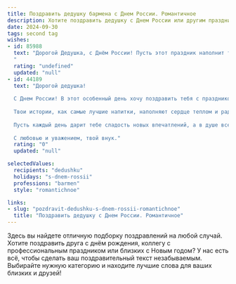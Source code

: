 ```yaml
---
title: Поздравить дедушку бармена с Днем России. Романтичное
description: Хотите поздравить дедушку с Днем России или другим праздником? Наш ИИ создаст незабываемое поздравление, а вы обязательно выделитесь среди других.  
date: 2024-09-30
tags: second tag
wishes:
- id: 85988
  text: "Дорогой Дедушка, с Днём России! Пусть этот праздник наполнит твоё сердце гордостью за нашу страну, а твою душу – той же тёплой и яркой любовью, с которой ты, словно виртуозный бармен, смешиваешь лучшие напитки для своих гостей.  Пусть  в твоей жизни всегда будет место для радости,  мирного неба над головой и  искренних улыбок любимых людей. С праздником!
  "
  rating: "undefined"
  updated: "null"
- id: 44189
  text: "Дорогой дедушка!
  
  С Днем России! В этот особенный день хочу поздравить тебя с праздником, который объединяет нас всех. Ты — настоящий мастер своего дела, как бармен, создающий неповторимые коктейли из жизни, любви и заботы.
  
  Твои истории, как самые лучшие напитки, наполняют сердце теплом и радостью. Ты умеешь смешивать не только ингредиенты, но и эмоции, делая каждый момент особенным.
  
  Пусть каждый день дарит тебе сладость новых впечатлений, а в душе всегда царит гармония, как в идеальном миксе. Желаю здоровья, счастья и вдохновения!
  
  С любовью и уважением, твой внук."
  rating: "0"
  updated: "null"

selectedValues:
  recipients: "dedushku"
  holidays: "s-dnem-rossii"
  professions: "barmen"
  style: "romantichnoe"

links:
- slug: "pozdravit-dedushku-s-dnem-rossii-romantichnoe"
  title: "Поздравить дедушку с Днем России. Романтичное"
---
```


Здесь вы найдете отличную подборку поздравлений на любой случай. 
Хотите поздравить друга с днём рождения, коллегу с профессиональным праздником или близких с Новым годом? У нас есть всё, чтобы сделать ваш поздравительный текст незабываемым. Выбирайте нужную категорию и находите лучшие слова для ваших близких и друзей!
